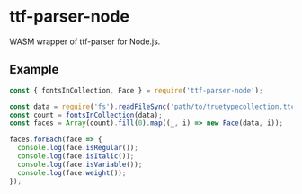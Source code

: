 # ttf-parser-node

WASM wrapper of ttf-parser for Node.js.

## Example

```js
const { fontsInCollection, Face } = require('ttf-parser-node');

const data = require('fs').readFileSync('path/to/truetypecollection.ttc');
const count = fontsInCollection(data);
const faces = Array(count).fill(0).map((_, i) => new Face(data, i));

faces.forEach(face => {
  console.log(face.isRegular());
  console.log(face.isItalic());
  console.log(face.isVariable());
  console.log(face.weight());
});
```
